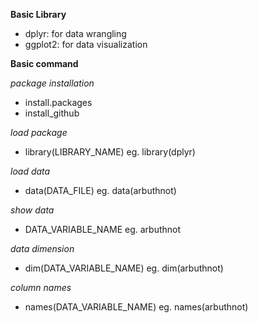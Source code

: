 **Basic Library**
- dplyr: for data wrangling
- ggplot2: for data visualization

**Basic command**

*package installation*
- install.packages
- install_github

*load package*
- library(LIBRARY_NAME) eg. library(dplyr)

*load data*
- data(DATA_FILE) eg. data(arbuthnot)

*show data*
- DATA_VARIABLE_NAME eg. arbuthnot

*data dimension*
- dim(DATA_VARIABLE_NAME) eg. dim(arbuthnot)

*column names*
- names(DATA_VARIABLE_NAME) eg. names(arbuthnot)
